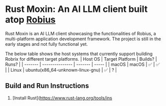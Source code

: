 # Rust Moxin: An AI LLM client built atop [Robius](https://github.com/project-robius)

Rust Moxin is an AI LLM client showcasing the functionalities of Robius, a multi-platform application development framework. The project is still in the early stages and not fully functional yet.

The below table shows the host systems that currently support building Robrix for different target platforms.
| Host OS | Target Platform | Builds? | Runs? |
| ------- | --------------- | ------- | ----- |
| macOS | macOS | ✅ | ✅ |
| Linux | ubuntu(x86_64-unknown-linux-gnu) | ✅ | ? |

## Build and Run Instructions

1. [Install Rust](https://www.rust-lang.org/tools/ins